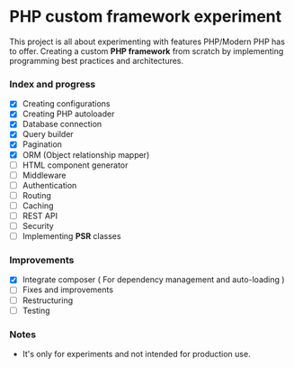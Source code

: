 # PHP custom framework experiment
This project is all about experimenting with features PHP/Modern PHP has to offer. Creating a custom **PHP framework** from scratch by implementing programming best practices and architectures.

### Index and progress
* [x] Creating configurations
* [x] Creating PHP autoloader
* [x] Database connection
* [x] Query builder
* [x] Pagination
* [x] ORM (Object relationship mapper)
* [ ] HTML component generator
* [ ] Middleware
* [ ] Authentication
* [ ] Routing
* [ ] Caching
* [ ] REST API
* [ ] Security
* [ ] Implementing **PSR** classes

### Improvements
* [x] Integrate composer ( For dependency management and auto-loading )
* [ ] Fixes and improvements
* [ ] Restructuring
* [ ] Testing
  
### Notes
* It's only for experiments and not intended for production use.
